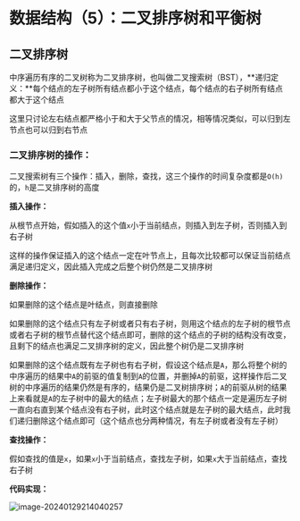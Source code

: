 # 数据结构（5）：二叉排序树和平衡树

## 二叉排序树

中序遍历有序的二叉树称为二叉排序树，也叫做二叉搜索树（BST），**递归定义：**每个结点的左子树所有结点都小于这个结点，每个结点的右子树所有结点都大于这个结点

这里只讨论左右结点都严格小于和大于父节点的情况，相等情况类似，可以归到左节点也可以归到右节点

### 二叉排序树的操作：

二叉搜索树有三个操作：插入，删除，查找，这三个操作的时间复杂度都是`O(h)`的，`h`是二叉排序树的高度

**插入操作：**

从根节点开始，假如插入的这个值`x`小于当前结点，则插入到左子树，否则插入到右子树

这样的操作保证插入的这个结点一定在叶节点上，且每次比较都可以保证当前结点满足递归定义，因此插入完成之后整个树仍然是二叉排序树

**删除操作：**

如果删除的这个结点是叶结点，则直接删除

如果删除的这个结点只有左子树或者只有右子树，则用这个结点的左子树的根节点或者右子树的根节点替代这个结点即可，删除的这个结点的子树的结构没有改变，且剩下的结点也满足二叉排序树的定义，因此整个树仍是二叉排序树

如果删除的这个结点既有左子树也有右子树，假设这个结点是`A`，那么将整个树的中序遍历的结果中`A`的前驱的值复制到`A`的位置，并删掉`A`的前驱，这样操作后二叉树的中序遍历的结果仍然是有序的，结果仍是二叉树排序树；`A`的前驱从树的结果上来看就是`A`的左子树中的最大的结点；左子树最大的那个结点一定是遍历左子树一直向右直到某个结点没有右子树，此时这个结点就是左子树的最大结点，此时我们递归删除这个结点即可（这个结点也分两种情况，有左子树或者没有左子树）

**查找操作：**

假如查找的值是`x`，如果`x`小于当前结点，查找左子树，如果`x`大于当前结点，查找右子树

**代码实现：**

![image-20240129214040257](https://typora-1310242472.cos.ap-nanjing.myqcloud.com/typora_img/image-20240129214040257.png)

```cpp
```



